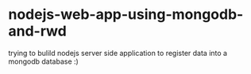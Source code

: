 # nodejs-web-app-using-mongodb-and-rwd
trying to bulild nodejs server side application to register data into a mongodb database :)
